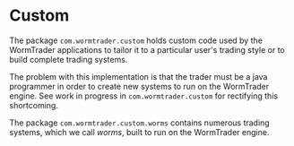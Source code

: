 # Custom

The package `com.wormtrader.custom` holds custom code
 used by the WormTrader applications to tailor it to
 a particular user's trading style or to build complete
 trading systems.

The problem with this implementation is that the trader must be
 a java programmer in order to create new systems to run on the
 WormTrader engine. See work in progress in `com.wormtrader.custom` for rectifying
 this shortcoming.

The package `com.wormtrader.custom.worms` contains numerous trading systems,
 which we call *worms*, built to run on the WormTrader engine.